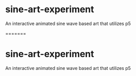 
# sine-art-experiment
An interactive animated sine wave based art that utilizes  p5

=======
# sine-art-experiment
An interactive animated sine wave based art that utilizes  p5

